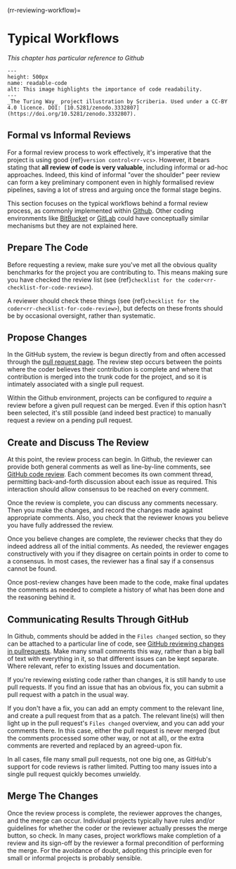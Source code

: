 (rr-reviewing-workflow)=
# Typical Workflows

*This chapter has particular reference to Github*

```{figure} ../../../figures/readable-code.*
---
height: 500px
name: readable-code
alt: This image highlights the importance of code readability.
---
_The Turing Way_ project illustration by Scriberia. Used under a CC-BY 4.0 licence. DOI: [10.5281/zenodo.3332807](https://doi.org/10.5281/zenodo.3332807).
```

## Formal vs Informal Reviews

For a formal review process to work effectively, it's imperative that the project is using good {ref}`version control<rr-vcs>`.
However, it bears stating that **all review of code is very valuable**, including informal or ad-hoc approaches. Indeed, this kind of informal "over the shoulder" peer review can form a key preliminary component even in highly formalised review pipelines, saving a lot of stress and arguing once the formal stage begins.

This section focuses on the typical workflows behind a formal review process, as commonly implemented within [Github](https://github.com/).
Other coding environments like [BitBucket](https://bitbucket.org/) or [GitLab](https://about.gitlab.com/) could have conceptually similar mechanisms but they are not explained here.

## Prepare The Code

Before requesting a review, make sure you've met all the obvious quality benchmarks for the project you are contributing to.
This means making sure you have checked the review list (see {ref}`checklist for the coder<rr-checklist-for-code-review>`).

A reviewer should check these things (see {ref}`checklist for the coder<rr-checklist-for-code-review>`), but defects on these fronts should be by occasional oversight, rather than systematic.

## Propose Changes

In the GitHub system, the review is begun directly from and often accessed through the [pull request page](https://docs.github.com/en/free-pro-team@latest/github/collaborating-with-issues-and-pull-requests/creating-a-pull-request).
The review step occurs between the points where the coder believes their contribution is complete and where that contribution is merged into the trunk code for the project, and so it is intimately associated with a single pull request.

Within the Github environment, projects can be configured to *require* a review before a given pull request can be merged.
Even if this option hasn't been selected, it's still possible (and indeed best practice) to manually request a review on a pending pull request.

## Create and Discuss The Review

At this point, the review process can begin. In Github, the reviewer can provide both general comments as well as line-by-line comments, see [GitHub code review](https://github.com/features/code-review).
Each comment becomes its own comment thread, permitting back-and-forth discussion about each issue as required.
This interaction should allow consensus to be reached on every comment.

Once the review is complete, you can discuss any comments necessary. Then you make the changes, and record the changes made against appropriate comments.
Also, you check that the reviewer knows you believe you have fully addressed the review.

Once you believe changes are complete, the reviewer checks that they do indeed address all of the initial comments. As needed, the reviewer engages constructively with you if they disagree on certain points in order to come to a consensus. In most cases, the reviewer has a final say if a consensus cannot be found.

Once post-review changes have been made to the code, make final updates the comments as needed to complete a history of what has been done and the reasoning behind it.

## Communicating Results Through GitHub

In Github, comments should be added in the `Files changed` section, so they can be attached to a particular line of code, see [GitHub reviewing changes in pullrequests](https://docs.github.com/en/free-pro-team@latest/github/collaborating-with-issues-and-pull-requests/reviewing-changes-in-pull-requests). Make many small comments this way, rather than a big ball of text with everything in it, so that different issues can be kept separate. Where relevant, refer to existing Issues and documentation.

If you're reviewing existing code rather than changes, it is still handy to use pull requests.
If you find an issue that has an obvious fix, you can submit a pull request with a patch in the usual way.

If you don't have a fix, you can add an empty comment to the relevant line, and create a pull request from that as a patch. The relevant line(s) will then light up in the pull request's `Files changed` overview, and you can add your comments there.
In this case, either the pull request is never merged (but the comments processed some other way, or not at all), or the extra comments are reverted and replaced by an agreed-upon fix.

In all cases, file many small pull requests, not one big one, as GitHub's support for code reviews is rather limited. Putting too many issues into a single pull request quickly becomes unwieldy.

## Merge The Changes

Once the review process is complete, the reviewer approves the changes, and the merge can occur.
Individual projects typically have rules and/or guidelines for whether the coder or the reviewer actually presses the merge button, so check.
In many cases, project workflows make completion of a review and its sign-off by the reviewer a formal precondition of performing the merge.
For the avoidance of doubt, adopting this principle even for small or informal projects is probably sensible.
